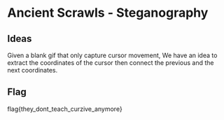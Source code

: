 # Ancient Scrawls - Steganography

## Ideas

Given a blank gif that only capture cursor movement, We have an idea to extract the coordinates of the cursor then connect the previous and the next coordinates.

## Flag

flag{they_dont_teach_curzive_anymore}

